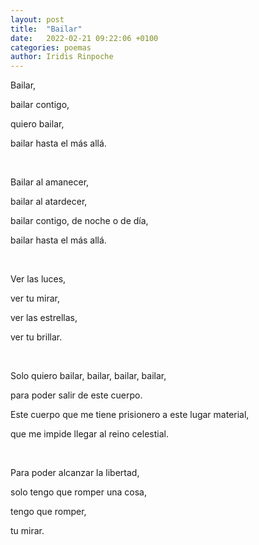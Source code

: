 ```yaml
---
layout: post
title:  "Bailar"
date:   2022-02-21 09:22:06 +0100
categories: poemas
author: Iridis Rinpoche
---
```


Bailar,

bailar contigo,

quiero bailar,

bailar hasta el más allá.

<br>

Bailar al amanecer,

bailar al atardecer,

bailar contigo, de noche o de día,

bailar hasta el más allá.

<br>

Ver las luces,

ver tu mirar,

ver las estrellas,

ver tu brillar.

<br>

Solo quiero bailar, bailar, bailar, bailar,

para poder salir de este cuerpo.

Este cuerpo que me tiene prisionero a este lugar material,

que me impide llegar al reino celestial.

<br>

Para poder alcanzar la libertad,

solo tengo que romper una cosa,

tengo que romper, 

tu mirar.


